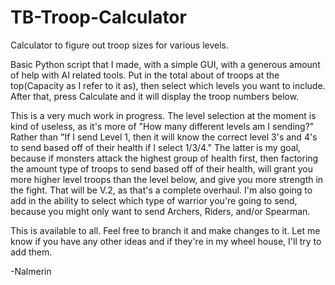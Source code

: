 # TB-Troop-Calculator
Calculator to figure out troop sizes for various levels.


Basic Python script that I made, with a simple GUI, with a generous amount of help with AI related tools. Put in the total about of troops at the top(Capacity as I refer to it as), then select which levels you want to include. After that, press Calculate and it will display the troop numbers below. 

This is a very much work in progress. The level selection at the moment is kind of useless, as it's more of "How many different levels am I sending?" Rather than "If I send Level 1, then it will know the correct level 3's and 4's to send based off of their health if I select 1/3/4." The latter is my goal, because if monsters attack the highest group of health first, then factoring the amount type of troops to send based off of their health, will grant you more higher level troops than the level below, and give you more strength in the fight. That will be V.2, as that's a complete overhaul. I'm also going to add in the ability to select which type of warrior you're going to send, because you might only want to send Archers, Riders, and/or Spearman.

This is available to all. Feel free to branch it and make changes to it. Let me know if you have any other ideas and if they're in my wheel house, I'll try to add them.

-Nalmerin

